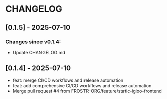 # CHANGELOG

## [0.1.5] - 2025-07-10
### Changes since v0.1.4:
- Update CHANGELOG.md

## [0.1.4] - 2025-07-10
- feat: merge CI/CD workflows and release automation
- feat: add comprehensive CI/CD workflows and release automation
- Merge pull request #4 from FROSTR-ORG/feature/static-igloo-frontend